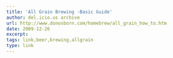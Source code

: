 ```yaml
---
title: 'All Grain Brewing -Basic Guide'
author: del.icio.us archive
url: http://www.donosborn.com/homebrew/all_grain_how_to.htm
date: 2009-12-26
excerpt: 
tags: link,beer,brewing,allgrain
type: link
---
```

